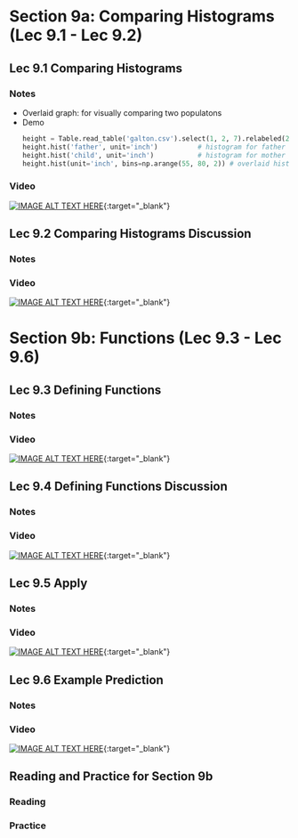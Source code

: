 # Section 9a: Comparing Histograms (Lec 9.1 - Lec 9.2)

## Lec 9.1 Comparing Histograms

### Notes

+ Overlaid graph: for visually comparing two populatons
+ Demo
    ```python
    height = Table.read_table('galton.csv').select(1, 2, 7).relabeled(2, 'child')
    height.hist('father', unit='inch')          # histogram for father
    height.hist('child', unit='inch')           # histogram for mother
    height.hist(unit='inch', bins=np.arange(55, 80, 2)) # overlaid histograms for 3 cols
    ```

### Video

[![IMAGE ALT TEXT HERE](https://img.youtube.com/vi/YOUTUBE_VIDEO_ID_HERE/0.jpg)](https://youtu.be/0ImGO0BG630){:target="_blank"}


## Lec 9.2 Comparing Histograms Discussion

### Notes

### Video

[![IMAGE ALT TEXT HERE](https://img.youtube.com/vi/YOUTUBE_VIDEO_ID_HERE/0.jpg)](){:target="_blank"}


# Section 9b: Functions (Lec 9.3 - Lec 9.6)

## Lec 9.3 Defining Functions

### Notes

### Video

[![IMAGE ALT TEXT HERE](https://img.youtube.com/vi/YOUTUBE_VIDEO_ID_HERE/0.jpg)](){:target="_blank"}


## Lec 9.4 Defining Functions Discussion

### Notes

### Video

[![IMAGE ALT TEXT HERE](https://img.youtube.com/vi/YOUTUBE_VIDEO_ID_HERE/0.jpg)](){:target="_blank"}


## Lec 9.5 Apply

### Notes

### Video

[![IMAGE ALT TEXT HERE](https://img.youtube.com/vi/YOUTUBE_VIDEO_ID_HERE/0.jpg)](){:target="_blank"}


## Lec 9.6 Example Prediction

### Notes

### Video

[![IMAGE ALT TEXT HERE](https://img.youtube.com/vi/YOUTUBE_VIDEO_ID_HERE/0.jpg)](){:target="_blank"}


## Reading and Practice for Section 9b

### Reading

### Practice




